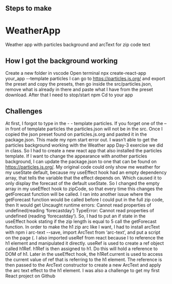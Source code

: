 ## Steps to make 

# WeatherApp
Weather app with particles background and arcText for zip code text

## How I got the background working
Create a new folder in vscode
Open terminal
npx create-react-app your_app --template particles
I can go to https://particles.js.org/ and export the preset and copy the presets, then go inside the src/particles.json, remove what is already in there and paste what I have from the preset download.  After that I need to stop/start npm 
Cd to your app

## Challenges
At first, I forgot to type in the - - template particles.  If you forget one of the – in front of template particles the particles.json will not be in the src.
Once I copied the json preset found on particles.js.org and pasted it in the package.json. This made my npm start error out.
I wasn’t able to get the particles background working with the Weather app Day-3 exercise we did in class.  So I had to create a new react app that also installed the particles template.  If I want to change the appearance with another particles background, I can update the package.json to one that can be found on https://particles.js.org/.
My original code could only show me weather for my useState default, because my useEffect hook had an empty dependency array, that tells the variable that the effect depends on. Which caused it to only display the forecast of the default useState.  So I changed the empty array in my useEffect hook to zipCode, so that every time this changes the getForecast function will be called.
I ran into another issue where the getForecast function would be called before I could put in the full zip code, then It would get Uncaught runtime errors: Cannot read properties of undefined(reading ‘forecastday’) TypeError: Cannot read properties of undefined (reading ‘forecastday’). So, I had to put an if state in the useEffect hook stating if the zip length is equal to 5 call the getForecast function.
In order to make the h1 zip arc like I want, I had to install arcText with npm i arc-text --save, import ArcText from ‘arc-text’, and put a script on the page (<script src=”arc-text.js”></script>.
I also imported useRef from react because I to reference the h1 element and manipulated it directly.
useRef is used to create a ref object called h1Ref. h1Ref is then assigned to h1. Do this will hold a reference to DOM of h1. Later in the useEffect hook, the h1Ref.current is used to access the current value of ref that is referring to the h1 element. The reference is then passed to the ArcText constructor to create a new ArcText and apply the arc text effect to the h1 element.
I was also a challenge to get my first React project on Github







